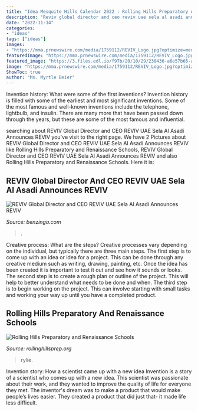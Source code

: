 ```yaml
---
title: "Idea Mesquite Hills Calendar 2022 : Rolling Hills Preparatory And Renaissance Schools"
description: "Reviv global director and ceo reviv uae sela al asadi announces reviv"
date: "2022-11-14"
categories:
- "ideas"
tags: ["ideas"]
images:
- "https://mma.prnewswire.com/media/1759112/REVIV_Logo.jpg?optimize=medium&amp;dpr=2&amp;auto=webp&amp;width=640"
featuredImage: "https://mma.prnewswire.com/media/1759112/REVIV_Logo.jpg?optimize=medium&amp;dpr=2&amp;auto=webp&amp;width=640"
featured_image: "https://3.files.edl.io/f97b/20/10/29/230436-a6e57b65-a214-4e91-be36-94d9776d3dab.jpg"
image: "https://mma.prnewswire.com/media/1759112/REVIV_Logo.jpg?optimize=medium&amp;dpr=2&amp;auto=webp&amp;width=640"
ShowToc: true
author: "Ms. Myrtle Beier"
---
```



Invention history: What were some of the first inventions?
Invention history is filled with some of the earliest and most significant inventions. Some of the most famous and well-known inventions include the telephone, lightbulb, and insulin. There are many more that have been passed down through the years, but these are some of the most famous and influential.

	

		
searching about REVIV Global Director and CEO REVIV UAE Sela Al Asadi Announces REVIV you've visit to the right page. We have 2 Pictures about REVIV Global Director and CEO REVIV UAE Sela Al Asadi Announces REVIV like Rolling Hills Preparatory and Renaissance Schools, REVIV Global Director and CEO REVIV UAE Sela Al Asadi Announces REVIV and also Rolling Hills Preparatory and Renaissance Schools. Here it is:
		
    
## REVIV Global Director And CEO REVIV UAE Sela Al Asadi Announces REVIV

<img loading=lazy src="https://mma.prnewswire.com/media/1759112/REVIV_Logo.jpg?optimize=medium&amp;dpr=2&amp;auto=webp&amp;width=640" onerror="this.onerror=null;this.src='https://tse1.mm.bing.net/th?id=OIP.0enTjoRnoLnlAB1hI-mQiwGQGQ&amp;pid=15.1';" alt="REVIV Global Director and CEO REVIV UAE Sela Al Asadi Announces REVIV">

_Source: benzinga.com_

>. 

	

Creative process: What are the steps?
Creative processes vary depending on the individual, but typically there are three main steps. The first step is to come up with an idea or idea for a project. This can be done through any creative medium such as writing, drawing, painting, etc. Once the idea has been created it is important to test it out and see how it sounds or looks. The second step is to create a rough plan or outline of the project. This will help to better understand what needs to be done and when. The third step is to begin working on the project. This can involve starting with small tasks and working your way up until you have a completed product.

    
## Rolling Hills Preparatory And Renaissance Schools

<img loading=lazy src="https://3.files.edl.io/f97b/20/10/29/230436-a6e57b65-a214-4e91-be36-94d9776d3dab.jpg" onerror="this.onerror=null;this.src='https://tse4.mm.bing.net/th?id=OIP.O5pQpf3ajQAPKbi2jy_WtgHaFs&amp;pid=15.1';" alt="Rolling Hills Preparatory and Renaissance Schools">

_Source: rollinghillsprep.org_

>rylie. 

	

Invention story: How a scientist came up with a new idea
Invention is a story of a scientist who comes up with a new idea. This scientist was passionate about their work, and they wanted to improve the quality of life for everyone they met. The inventor's dream was to make a product that would make people’s lives easier. They created a product that did just that- it made life less difficult.

